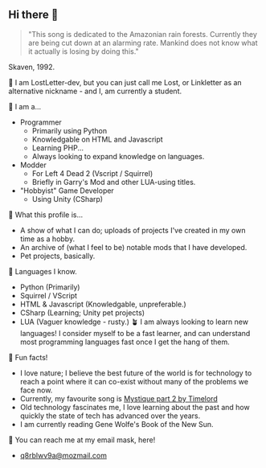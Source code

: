 ## Hi there 👋

> "This song is dedicated to the Amazonian rain forests. Currently they are being cut down at an alarming rate. Mankind does not know what it actually is losing by doing this."

Skaven, 1992.

💌 I am LostLetter-dev, but you can just call me Lost, or Linkletter as an alternative nickname - and I, am currently a student.

🌱 I am a...
- Programmer
  - Primarily using Python
  - Knowledgable on HTML and Javascript
  - Learning PHP...
  - Always looking to expand knowledge on languages.
- Modder
  - For Left 4 Dead 2 (Vscript / Squirrel)
  - Briefly in Garry's Mod and other LUA-using titles.
- "Hobbyist" Game Developer
  - Using Unity (CSharp)

🧶 What this profile is...
- A show of what I can do; uploads of projects I've created in my own time as a hobby.
- An archive of (what I feel to be) notable mods that I have developed.
- Pet projects, basically.

🪷 Languages I know.
- Python (Primarily)
- Squirrel / VScript
- HTML & Javascript (Knowledgable, unpreferable.)
- CSharp (Learning; Unity pet projects)
- LUA (Vaguer knowledge - rusty.)
🪴 I am always looking to learn new languages! I consider myself to be a fast learner, and can understand most programming languages fast once I get the hang of them.

🌴 Fun facts!
- I love nature; I believe the best future of the world is for technology to reach a point where it can co-exist without many of the problems we face now.
- Currently, my favourite song is [Mystique part 2 by Timelord](https://youtu.be/ymHVOLxPv3E?feature=shared)
- Old technology fascinates me, I love learning about the past and how quickly the state of tech has advanced over the years.
- I am currently reading Gene Wolfe's Book of the New Sun.

🎱 You can reach me at my email mask, here!
- q8rblwv9a@mozmail.com

<!--
**LostLetter-dev/LostLetter-dev** is a ✨ _special_ ✨ repository because its `README.md` (this file) appears on your GitHub profile.

Here are some ideas to get you started:

- 🔭 I’m currently working on ...
- 🌱 I’m currently learning ...
- 👯 I’m looking to collaborate on ...
- 🤔 I’m looking for help with ...
- 💬 Ask me about ...
- 📫 How to reach me: ...
- 😄 Pronouns: ...
- ⚡ Fun fact: ...
-->
